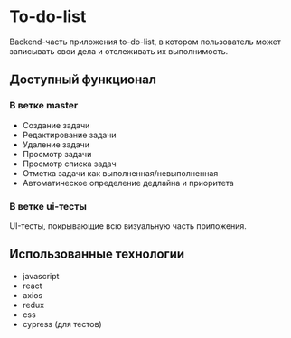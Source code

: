 # To-do-list

Backend-часть приложения to-do-list, в котором пользователь может записывать свои дела и отслеживать их выполнимость.

## Доступный функционал
### В ветке master
<ul>
  <li>Создание задачи</li>
  <li>Редактирование задачи</li>
  <li>Удаление задачи</li>
  <li>Просмотр задачи</li>
  <li>Просмотр списка задач</li>
  <li>Отметка задачи как выполненная/невыполненная</li>
  <li>Автоматическое определение дедлайна и приоритета</li>
</ul>

### В ветке ui-тесты
UI-тесты, покрывающие всю визуальную часть приложения.

## Использованные технологии
<ul>
  <li>javascript</li>
  <li>react</li>
  <li>axios</li>
  <li>redux</li>
  <li>css</li>
  <li>cypress (для тестов)</li>
</ul>
